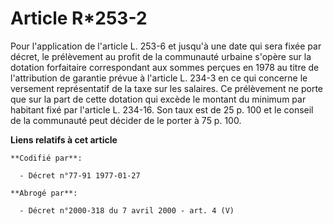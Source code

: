 # Article R*253-2

Pour l'application de l'article L. 253-6 et jusqu'à une date qui sera fixée par décret, le prélèvement au profit de la
communauté urbaine s'opère sur la dotation forfaitaire correspondant aux sommes perçues en 1978 au titre de l'attribution de
garantie prévue à l'article L. 234-3 en ce qui concerne le versement représentatif de la taxe sur les salaires. Ce
prélèvement ne porte que sur la part de cette dotation qui excède le montant du minimum par habitant fixé par l'article L.
234-16. Son taux est de 25 p. 100 et le conseil de la communauté peut décider de le porter à 75 p. 100.

**Liens relatifs à cet article**

	**Codifié par**:

	  - Décret n°77-91 1977-01-27

	**Abrogé par**:

	  - Décret n°2000-318 du 7 avril 2000 - art. 4 (V)
